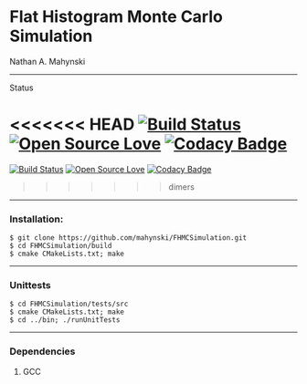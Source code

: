 # Flat Histogram Monte Carlo Simulation

Nathan A. Mahynski

---

Status

<!-- Master Branch -->
<!-- [![Build Status](https://travis-ci.org/mahynski/FHMCSimulation.svg?branch=master)](https://travis-ci.org/mahynski/FHMCSimulation) -->
<!-- Anisotropy Branch -->
<<<<<<< HEAD
[![Build Status](https://travis-ci.org/mahynski/FHMCSimulation.svg?branch=anisotropy)](https://travis-ci.org/mahynski/FHMCSimulation) [![Open Source Love](https://badges.frapsoft.com/os/v2/open-source.svg?v=103)](https://github.com/ellerbrock/open-source-badge/) [![Codacy Badge](https://api.codacy.com/project/badge/Grade/f5b0edf4e77e4902b871d7f1faeabc6f)](https://www.codacy.com/app/nathan-mahynski/FHMCSimulation?utm_source=github.com&amp;utm_medium=referral&amp;utm_content=mahynski/FHMCSimulation&amp;utm_campaign=Badge_Grade)
=======
[![Build Status](https://travis-ci.org/mahynski/FHMCSimulation.svg?branch=anisotropy)](https://travis-ci.org/mahynski/FHMCSimulation) [![Open Source Love](https://badges.frapsoft.com/os/v2/open-source.svg?v=103)](https://github.com/ellerbrock/open-source-badge/) [![Codacy Badge](https://api.codacy.com/project/badge/Grade/f5b0edf4e77e4902b871d7f1faeabc6f)](https://www.codacy.com/app/nathan-mahynski/FHMCSimulation?utm_source=github.com&amp;utm_medium=referral&amp;utm_content=mahynski/FHMCSimulation&amp;utm_campaign=Badge_Grade) 
>>>>>>> dimers

---

### Installation:

```
$ git clone https://github.com/mahynski/FHMCSimulation.git
$ cd FHMCSimulation/build
$ cmake CMakeLists.txt; make
```

---

### Unittests

```
$ cd FHMCSimulation/tests/src
$ cmake CMakeLists.txt; make
$ cd ../bin; ./runUnitTests
```

---

### Dependencies

1. GCC

